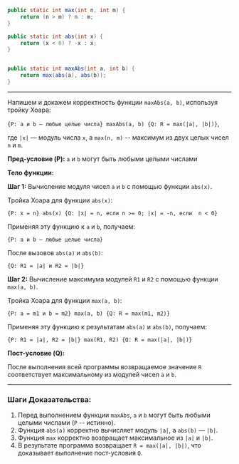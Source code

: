 ```java
public static int max(int n, int m) {
    return (n > m) ? n : m;
}

public static int abs(int x) {
    return (x < 0) ? -x : x;
}


public static int maxAbs(int a, int b) {
    return max(abs(a), abs(b));
}
```

---

Напишем и докажем корректность функции `maxAbs(a, b)`, используя тройку Хоара:

`{P: a и b — любые целые числа} maxAbs(a, b) {Q: R = max(|a|, |b|)}`,

где `|x|` — модуль числа `x`, а `max(n, m)` -- максимум из двух целых чисел `n` и `m`.

**Пред-условие (P):** `a` и `b` могут быть любыми целыми числами

**Тело функции:** 

**Шаг 1:** Вычисление модуля чисел `a` и `b` с помощью функции `abs(x)`.

Тройка Хоара для функции `abs(x)`:

`{P: x = n} abs(x) {Q: |x| = n, если n >= 0; |x| = -n, если  n < 0}`

Применяя эту функцию к `a` и `b`, получаем:

`{P: a и b — любые целые числа}`

После вызовов `abs(a)` и `abs(b)`:

`{Q: R1 = |a| и R2 = |b|}`

**Шаг 2:** Вычисление максимума модулей `R1` и `R2` с помощью функции `max(a, b)`.

Тройка Хоара для функции `max(a, b)`:

`{P: a = m1 и b = m2} max(a, b) {Q: R = max(m1, m2)}`

Применяя эту функцию к результатам `abs(a)` и `abs(b)`, получаем:

`{P: R1 = |a|, R2 = |b|} max(R1, R2) {Q: R = max(|a|, |b|)}`

**Пост-условие (Q):**

После выполнения всей программы возвращаемое значение `R` соответствует максимальному из модулей чисел `a` и `b`.

---

### Шаги Доказательства:

1. Перед выполнением функции `maxAbs`, `a` и `b` могут быть любыми целыми числами (`P` -- истинно).
2. Функция `abs(a)` корректно вычисляет модуль `|a|`, а `abs(b)` — `|b|`.
3. Функция `max` корректно возвращает максимальное из `|a|` и `|b|`.
4. В результате программа возвращает `R = max(|a|, |b|)`, что доказывает выполнение пост-условия `Q`.